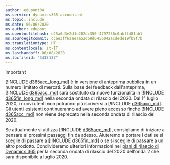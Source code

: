 ```yaml
---
author: edupont04
ms.service: dynamics365-accountant
ms.topic: include
ms.date: 06/06/2020
ms.author: edupont
ms.openlocfilehash: e25a6d3e2d1e282dc350f4797236c0abff481ab1
ms.sourcegitcommit: ccae3ff6aaeaa52db9d6456042acdede19fb9f7b
ms.translationtype: HT
ms.contentlocale: it-IT
ms.lasthandoff: 06/08/2020
ms.locfileid: "3435137"
---
```

> [!IMPORTANT]
> [!INCLUDE [d365acc_long_md](d365acc_long_md.md)] è in versione di anteprima pubblica in un numero limitato di mercati. Sulla base del feedback dall'anteprima, [!INCLUDE [d365acc_md](d365acc_md.md)] sarà sostituito da nuove funzionalità in [!INCLUDE [d365fin_long_md](d365fin_long_md.md)] nella seconda ondata di rilascio del 2020. Dal 1° luglio 2020, i nuovi utenti non potranno più iscriversi a [!INCLUDE [d365acc_md](d365acc_md.md)]. Gli utenti esistenti continueranno ad avere pieno accesso finché [!INCLUDE [d365acc_md](d365acc_md.md)] non viene deprecato nella seconda ondata di rilascio del 2020.  

Se attualmente si utilizza [!INCLUDE [d365acc_md](d365acc_md.md)], consigliamo di iniziare a pensare ai prossimi passaggi fin da adesso. Aiuteremo a portare i dati se si sceglie di passare a [!INCLUDE [d365fin_md](d365fin_md.md)] o se si sceglie di passare a un altro prodotto. Condivideremo ulteriori informazioni nei [piani di rilascio di Dynamics 365](/dynamics365/release-plans/) per la seconda ondata di rilascio del 2020 dell'onda 2 che sarà disponibile a luglio 2020.
